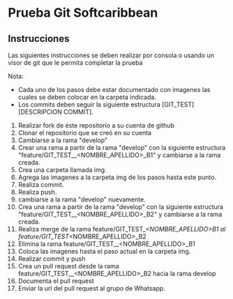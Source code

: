 # Prueba Git Softcaribbean

## Instrucciones

Las siguientes instrucciones se deben realizar por consola o usando un visor de git que le permita completar la prueba

Nota:
- Cada uno de los pasos debe estar documentado con imagenes las cuales se deben colocar en la carpeta indicada.
- Los commits deben seguir la siguiente estructura [GIT_TEST] [DESCRIPCION COMMIT].

1. Realizar fork de éste repositorio a su cuenta de github
2. Clonar el repositorio que se creó en su cuenta
3. Cambiarse a la rama "develop"
4. Crear una rama a partir de la rama "develop" con la siguiente estructura "feature/GIT_TEST_<FECHA>_<NOMBRE_APELLIDO>_B1" y cambiarse a la rama creada.
5. Crea una carpeta llamada img.
6. Agrega las imagenes a la carpeta img de los pasos hasta este punto.
7. Realiza commit.
8. Realiza push.
9. cambiarse a la rama "develop" nuevamente.
10. Crea una rama a partir de la rama "develop" con la siguiente estructura "feature/GIT_TEST_<FECHA>_<NOMBRE_APELLIDO>_B2" y cambiarse a la rama creada.
11. Realiza merge de la rama feature/GIT_TEST_<FECHA>_<NOMBRE_APELLIDO>_B1 al feature/GIT_TEST_<FECHA>_<NOMBRE_APELLIDO>_B2
12. Elimina la rama feature/GIT_TEST_<FECHA>_<NOMBRE_APELLIDO>_B1
13. Coloca las imagenes hasta el paso actual en la carpeta img.
14. Realizar commit y push
15. Crea un pull request desde la rama  feature/GIT_TEST_<FECHA>_<NOMBRE_APELLIDO>_B2 hacia la rama develop 
16. Documenta el pull request
17. Enviar la url del pull request al grupo de Whatsapp.


